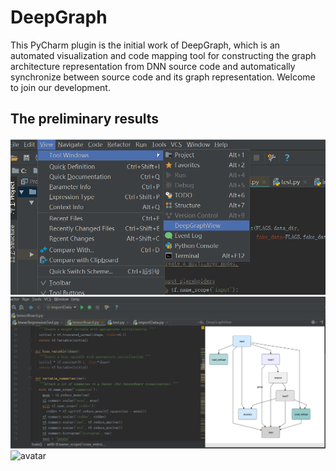 # DeepGraph

This PyCharm plugin is the initial work of DeepGraph, which is an automated visualization and code mapping tool for constructing the graph architecture representation from DNN source code and automatically synchronize between source code and its graph representation. Welcome to join our development.

## The preliminary results
![avatar](/img/ScreenShut1.PNG)
![avatar](/img/ScreenShut2.PNG)
![avatar](/img/ScreenShut32.PNG)

